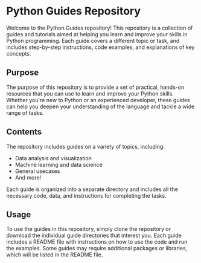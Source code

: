 # Python Guides Repository

Welcome to the Python Guides repository! This repository is a collection of guides and tutorials aimed at helping you learn and improve your skills in Python programming.
Each guide covers a different topic or task, and includes step-by-step instructions, code examples, and explanations of key concepts.

## Purpose

The purpose of this repository is to provide a set of practical, hands-on resources that you can use to learn and improve your Python skills. 
Whether you're new to Python or an experienced developer, these guides can help you deepen your understanding of the language and tackle a wide range of tasks.

## Contents

The repository includes guides on a variety of topics, including:

- Data analysis and visualization
- Machine learning and data science
- General usecases
- And more!

Each guide is organized into a separate directory and includes all the necessary code, data, and instructions for completing the tasks.

## Usage

To use the guides in this repository, simply clone the repository or download the individual guide directories that interest you. 
Each guide includes a README file with instructions on how to use the code and run the examples. 
Some guides may require additional packages or libraries, which will be listed in the README file.
